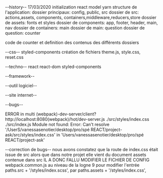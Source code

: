 --history--
17/03/2020
initialization react model
yarn
structure de l'application:
dossier principaux: config, public, src
dossier de src: actions,assets, components, containers,middleware,reducers,store
    dossier de assets: fonts et styles
    dossier de components: app, footer, header, main, nav
    dossier de containers: main
        dossier de main: question
            dossier de question: counter

code de counter et definition des contenus des différents dossiers

--css--
styled-components
création de fichiers theme.js, style.css, reset.css

--techno--
react
react-dom
styled-components

--framework--

--outil logiciel--

--site internet--

--bugs--

ERROR in multi (webpack)-dev-server/client?http://localhost:8080(webpack)/hot/dev-server.js ./src/styles/index.css ./src/index.js
Module not found: Error: Can't resolve '/UserS/vanessasenotier/desktop/pro/spé REACT/project-ask/src/styles/index.css' in
'Users/vanessasenotier/desktop/pro/spé REACT/project-ask'

--correction de bugs--
nous avons constatez que la route de index.css était issue de src alors que dans notre projet elle vient du document assets contenue dans src
IL A DONC FALLU MODIFIER LE FICHIER DE CONFIG webpack.common.js au niveau de la logne 9 pour modifier l'entrée paths.src + '/styles/index.scss',
par paths.assets + '/styles/index.css',
